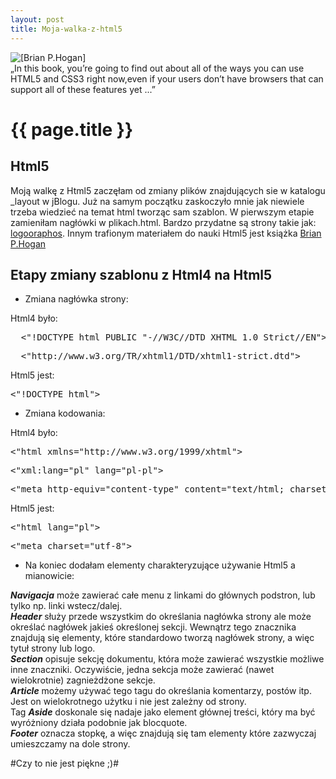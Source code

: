 ```yaml
---
layout: post
title: Moja-walka-z-html5
---
```


<aside id="img">
<img src="../../../../images/bhh5_xlargecover.jpg" alt="[Brian P.Hogan]" />
</aside>
<aside id"p">
&bdquo;In this book, you’re going to find out about all of the ways you can use 
HTML5 and CSS3 right now,even if your users don’t have browsers
that can support all of these features yet ...&rdquo;
</aside>

# {{ page.title }}  


## Html5

Moją walkę z Html5 zaczęłam od zmiany plików znajdujących sie w katalogu _layout w jBlogu.
Już na samym początku zaskoczyło mnie jak niewiele trzeba wiedzieć na temat html tworząc sam szablon.
W pierwszym etapie zamieniłam nagłówki w plikach.html. Bardzo przydatne są strony takie jak: [logooraphos](http://log.logographos.com/pl/design/html5/minikurs-htm5/new-tags-html/). Innym trafionym materiałem do nauki Html5 jest książka [Brian P.Hogan](http://pragprog.com/titles/bhh5/html5-and-css3)


## Etapy zmiany szablonu z Html4 na Html5
 
  * Zmiana nagłówka strony:  

Html4 było: 
   
<pre>  <"!DOCTYPE html PUBLIC "-//W3C//DTD XHTML 1.0 Strict//EN"> </pre>    
<pre>  <"http://www.w3.org/TR/xhtml1/DTD/xhtml1-strict.dtd"> </pre>  

 Html5 jest:    

<pre><"!DOCTYPE html"></pre>

  * Zmiana kodowania:    

Html4 było:    

<pre><"html xmlns="http://www.w3.org/1999/xhtml"> </pre>    
<pre><"xml:lang="pl" lang="pl-pl"></pre>    
<pre><"meta http-equiv="content-type" content="text/html; charset="utf-8"></pre>    

Html5 jest:    

<pre><"html lang="pl"></pre>    
<pre><"meta charset="utf-8"></pre>

  * Na koniec dodałam elementy charakteryzujące używanie Html5 a mianowicie:    

***Navigacja*** może zawierać całe menu z linkami do głównych podstron, lub tylko np. linki wstecz/dalej.  
***Header*** służy przede wszystkim do określania nagłówka strony ale może określać nagłówek jakieś określonej sekcji. Wewnątrz tego znacznika znajdują się elementy, które standardowo tworzą nagłówek strony, a więc tytuł strony lub logo.  
***Section*** opisuje sekcję dokumentu, która może zawierać wszystkie możliwe inne znaczniki. Oczywiście, jedna sekcja może zawierać (nawet wielokrotnie) zagnieżdżone sekcje.  
***Article*** możemy używać tego tagu do określania komentarzy, postów itp. Jest on wielokrotnego użytku i nie jest zależny od strony.  
Tag ***Aside*** doskonale się nadaje jako element głównej treści, który ma być wyróżniony działa podobnie jak blocquote.  
***Footer*** oznacza stopkę, a więc znajdują się tam elementy które zazwyczaj umieszczamy na dole strony.

#Czy to nie jest piękne ;)#
